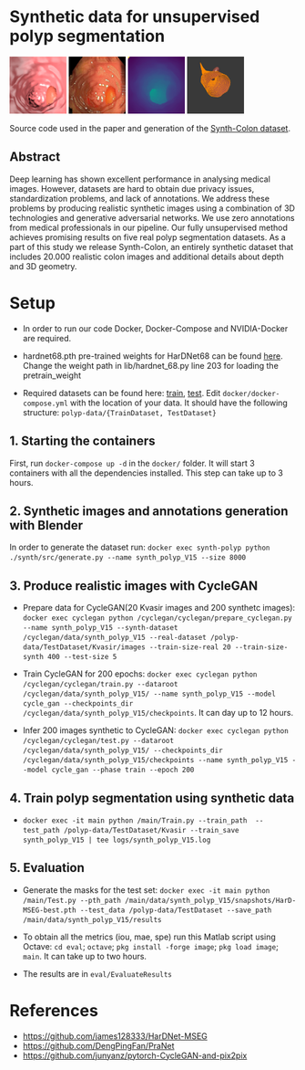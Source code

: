 # Synthetic data for unsupervised polyp segmentation

<p>
  <img src="images/synth.png" width="100" />
  <img src="images/gan.png" width="100" /> 
  <img src="images/depth.png" width="100" />
  <img src="images/mesh.png" width="100" />
</p>

Source code used in the paper and generation of the [Synth-Colon dataset](https://enric1994.github.io/synth-colon/).

## Abstract
Deep learning has shown excellent performance in analysing medical images. However, datasets are hard to obtain due privacy issues, standardization problems, and lack of annotations. We address these problems by producing realistic synthetic images using a combination of 3D technologies and generative adversarial networks. We use zero annotations from medical professionals in our pipeline.
Our fully unsupervised method achieves promising results on five real polyp segmentation datasets.
As a part of this study we release Synth-Colon, an entirely synthetic dataset that includes 20.000 realistic colon images and additional details about depth and 3D geometry.

# Setup
* In order to run our code Docker, Docker-Compose and NVIDIA-Docker are required. 

* hardnet68.pth pre-trained weights for HarDNet68 can be found [here](https://github.com/PingoLH/Pytorch-HarDNet). Change the weight path in lib/hardnet_68.py line 203 for loading the pretrain_weight

* Required datasets can be found here: [train](https://drive.google.com/file/d/1lODorfB33jbd-im-qrtUgWnZXxB94F55/view?usp=sharing), [test](https://drive.google.com/file/d/1o8OfBvYE6K-EpDyvzsmMPndnUMwb540R/view?usp=sharing). Edit `docker/docker-compose.yml` with the location of your data. It should have the following structure: `polyp-data/{TrainDataset, TestDataset}`

## 1. Starting the containers
First, run `docker-compose up -d` in the `docker/` folder. It will start 3 containers with all the dependencies installed. This step can take up to 3 hours.

## 2. Synthetic images and annotations generation with Blender
In order to generate the dataset run: `docker exec synth-polyp python ./synth/src/generate.py --name synth_polyp_V15 --size 8000`

## 3. Produce realistic images with CycleGAN
* Prepare data for CycleGAN(20 Kvasir images and 200 synthetc images): `docker exec cyclegan python /cyclegan/cyclegan/prepare_cyclegan.py --name synth_polyp_V15 --synth-dataset /cyclegan/data/synth_polyp_V15 --real-dataset /polyp-data/TestDataset/Kvasir/images --train-size-real 20 --train-size-synth 400 --test-size 5`

* Train CycleGAN for 200 epochs: `docker exec cyclegan python /cyclegan/cyclegan/train.py --dataroot /cyclegan/data/synth_polyp_V15/ --name synth_polyp_V15 --model cycle_gan --checkpoints_dir /cyclegan/data/synth_polyp_V15/checkpoints`. It can day up to 12 hours.

* Infer 200 images synthetic to CycleGAN: `docker exec cyclegan python /cyclegan/cyclegan/test.py --dataroot /cyclegan/data/synth_polyp_V15/ --checkpoints_dir /cyclegan/data/synth_polyp_V15/checkpoints --name synth_polyp_V15 --model cycle_gan --phase train --epoch 200`

## 4. Train polyp segmentation using synthetic data

* `docker exec -it main python /main/Train.py --train_path  --test_path /polyp-data/TestDataset/Kvasir --train_save synth_polyp_V15 | tee logs/synth_polyp_V15.log`

## 5. Evaluation
* Generate the masks for the test set: `docker exec -it main python /main/Test.py --pth_path /main/data/synth_polyp_V15/snapshots/HarD-MSEG-best.pth --test_data /polyp-data/TestDataset --save_path /main/data/synth_polyp_V15/results`

* To obtain all the metrics (iou, mae, spe) run this Matlab script using Octave: `cd eval`; `octave`; `pkg install -forge image`; `pkg load image`; `main`. It can take up to two hours.

* The results are in `eval/EvaluateResults`


# References
* https://github.com/james128333/HarDNet-MSEG
* https://github.com/DengPingFan/PraNet
* https://github.com/junyanz/pytorch-CycleGAN-and-pix2pix